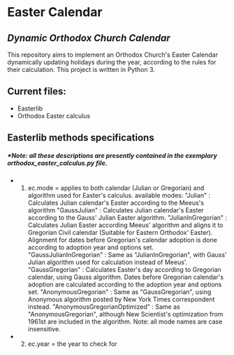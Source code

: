 # Easter Calendar
## _Dynamic Orthodox Church Calendar_
This repository aims to implement an Orthodox Church's Easter Calendar dynamically updating holidays during the year, according to the rules for their calculation.
This project is written in Python 3.

## Current files:

- Easterlib
- Orthodox Easter calculus

## Easterlib methods specifications
##### _*Note: all these descriptions are presently contained in the exemplary orthodox_easter_calculus.py file._

- 1. ec.mode = applies to both calendar (Julian or Gregorian) and algorithm used for Easter's calculus.
available modes:
	"Julian" : Calculates Julian calendar's Easter according to the Meeus's algorithm
	"GaussJulian" : Calculates Julian calendar's Easter according to the Gauss' Julian Easter algorithm.
	"JulianInGregorian" : Calculates Julian Easter according Meeus' algorithm and aligns it to Gregorian Civil calendar (Suitable for Eastern Orthodox' Easter). Alignment for dates before Gregorian's calendar adoption is done according to adoption year and options set.
	"GaussJulianInGregorian" : Same as "JulianInGregorian", with Gauss' Julian algorithm used for calculation instead of Meeus'.
	"GaussGregorian" : Calculates Easter's day according to Gregorian calendar, using Gauss algorithm. Dates before Gregorian calendar's adoption are calculated according to the adoption year and options set.
	"AnonymousGregorian" : Same as "GaussGregorian", using Anonymous algorithm posted by New York Times correspondent instead.
	"AnonymousGregorianOptimized" : Same as "AnonymousGregorian", although New Scientist's optimization from 1961st are included in the algorithm.
	Note: all mode names are case insensitive.

- 2. ec.year = the year to check for